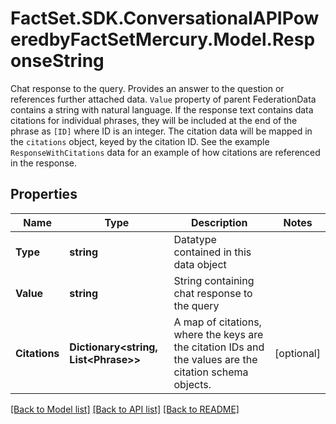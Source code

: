 # FactSet.SDK.ConversationalAPIPoweredbyFactSetMercury.Model.ResponseString
Chat response to the query. Provides an answer to the question or references further attached data. `Value` property of parent FederationData contains a string with natural language. If the response text contains data citations for individual phrases, they will be included at the end of the phrase as `[ID]` where ID is an integer. The citation data will be mapped in the `citations` object, keyed by the citation ID. See the example `ResponseWithCitations` data for an example of how citations are referenced in the response. 

## Properties

Name | Type | Description | Notes
------------ | ------------- | ------------- | -------------
**Type** | **string** | Datatype contained in this data object | 
**Value** | **string** | String containing chat response to the query | 
**Citations** | **Dictionary&lt;string, List&lt;Phrase&gt;&gt;** | A map of citations, where the keys are the citation IDs and the values are the citation schema objects. | [optional] 

[[Back to Model list]](../README.md#documentation-for-models) [[Back to API list]](../README.md#documentation-for-api-endpoints) [[Back to README]](../README.md)

